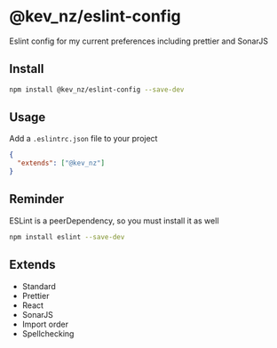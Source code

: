# @kev_nz/eslint-config

Eslint config for my current preferences including prettier and SonarJS

## Install

```bash
npm install @kev_nz/eslint-config --save-dev
```

## Usage

Add a `.eslintrc.json` file to your project

```json
{
  "extends": ["@kev_nz"]
}
```

## Reminder

ESLint is a peerDependency, so you must install it as well

```bash
npm install eslint --save-dev
```

## Extends

* Standard
* Prettier
* React
* SonarJS
* Import order
* Spellchecking

